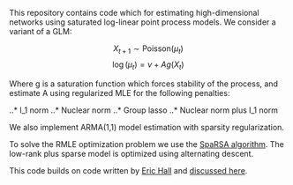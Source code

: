This repository contains code which for estimating high-dimensional networks using saturated log-linear point process models.  We consider a variant of a GLM: 

$$X_{t+1} \sim \mbox{Poisson}(\mu_t)$$
$$\log(\mu_t) = \nu+Ag(X_t)$$


Where g is a saturation function which forces stability of the process, and estimate A using regularized MLE for the following penalties:

..* l_1 norm
..* Nuclear norm
..* Group lasso
..* Nuclear norm plus l_1 norm

We also implement ARMA(1,1) model estimation with sparsity regularization.  

To solve the RMLE optimization problem we use the [SpaRSA algorithm](http://www.lx.it.pt/~mtf/SpaRSA/IEEE_TSP_2009_Wright_Nowak_Figueiredo.pdf).  The low-rank plus sparse model is optimized using alternating descent.

This code builds on code written by [Eric Hall](http://erichall87.github.io/) and [discussed here](https://arxiv.org/abs/1605.02693).
